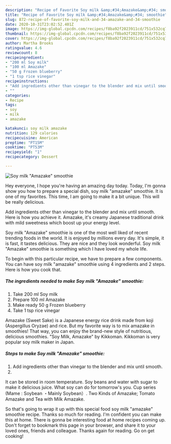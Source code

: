 ```yaml
---
description: "Recipe of Favorite Soy milk &amp;#34;Amazake&amp;#34; smoothie"
title: "Recipe of Favorite Soy milk &amp;#34;Amazake&amp;#34; smoothie"
slug: 872-recipe-of-favorite-soy-milk-and-34-amazake-and-34-smoothie
date: 2020-10-31T23:02:52.401Z
image: https://img-global.cpcdn.com/recipes/f8ba92f2023911cd/751x532cq70/soy-milk-amazake-smoothie-recipe-main-photo.jpg
thumbnail: https://img-global.cpcdn.com/recipes/f8ba92f2023911cd/751x532cq70/soy-milk-amazake-smoothie-recipe-main-photo.jpg
cover: https://img-global.cpcdn.com/recipes/f8ba92f2023911cd/751x532cq70/soy-milk-amazake-smoothie-recipe-main-photo.jpg
author: Martha Brooks
ratingvalue: 4.6
reviewcount: 8
recipeingredient:
- "200 ml Soy milk"
- "100 ml Amazake"
- "50 g Frozen blueberry"
- "1 tsp rice vinegar"
recipeinstructions:
- "Add ingredients other than vinegar to the blender and mix until smooth."
- ""
categories:
- Recipe
tags:
- soy
- milk
- amazake

katakunci: soy milk amazake 
nutrition: 129 calories
recipecuisine: American
preptime: "PT15M"
cooktime: "PT53M"
recipeyield: "1"
recipecategory: Dessert

---
```



![Soy milk &#34;Amazake&#34; smoothie](https://img-global.cpcdn.com/recipes/f8ba92f2023911cd/751x532cq70/soy-milk-amazake-smoothie-recipe-main-photo.jpg)

Hey everyone, I hope you're having an amazing day today. Today, I'm gonna show you how to prepare a special dish, soy milk &#34;amazake&#34; smoothie. It is one of my favorites. This time, I am going to make it a bit unique. This will be really delicious.

Add ingredients other than vinegar to the blender and mix until smooth. Here is how you achieve it. Amazake, it&#39;s creamy Japanese traditional drink with mild sweetness which boost up your energy level.

Soy milk &#34;Amazake&#34; smoothie is one of the most well liked of recent trending foods in the world. It is enjoyed by millions every day. It's simple, it is fast, it tastes delicious. They are nice and they look wonderful. Soy milk &#34;Amazake&#34; smoothie is something which I have loved my whole life.


To begin with this particular recipe, we have to prepare a few components. You can have soy milk &#34;amazake&#34; smoothie using 4 ingredients and 2 steps. Here is how you cook that.

<!--inarticleads1-->

##### The ingredients needed to make Soy milk &#34;Amazake&#34; smoothie:

1. Take 200 ml Soy milk
1. Prepare 100 ml Amazake
1. Make ready 50 g Frozen blueberry
1. Take 1 tsp rice vinegar


Amazake (Sweet Sake) is a Japanese energy rice drink made from koji (Aspergillus Oryzae) and rice. But my favorite way is to mix amazake in smoothies! That way, you can enjoy the brand-new style of nutritious, delicious smoothies. &#34;Soy Milk, Amazake&#34; by Kikkoman. Kikkoman is very popular soy milk maker in Japan. 

<!--inarticleads2-->

##### Steps to make Soy milk &#34;Amazake&#34; smoothie:

1. Add ingredients other than vinegar to the blender and mix until smooth.
1. 


It can be stored in room temperature. Soy beans and water with sugar to make it delicious juice. What soy can do for tomorrow&#39;s you. Cup series (Mame : Soybean ・Mainly Soybean）. Two Kinds of Amazake; Tomato Amazake and Tea with Milk Amazake. 

So that's going to wrap it up with this special food soy milk &#34;amazake&#34; smoothie recipe. Thanks so much for reading. I'm confident you can make this at home. There is gonna be interesting food at home recipes coming up. Don't forget to bookmark this page in your browser, and share it to your loved ones, friends and colleague. Thanks again for reading. Go on get cooking!
